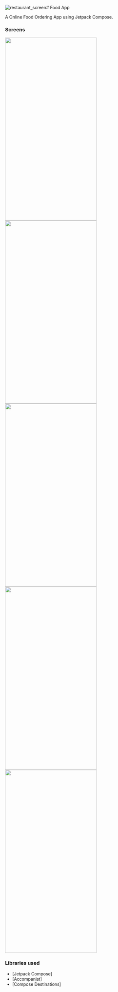![restaurant_screen](https://github.com/user-attachments/assets/e22d6352-8362-4b81-83cb-6372ffcec5f7)# Food App

A Online Food Ordering App using Jetpack Compose.

### Screens

<img src='https://github.com/user-attachments/assets/d758d22d-67d9-4441-820d-8d3d857f20ff' width='300' height='600' />
<img src='https://github.com/user-attachments/assets/7ab590f9-3c58-4e80-a105-3edc5bd22764' width='300' height='600' />

<img src='https://github.com/user-attachments/assets/676b04bb-9e15-4a2d-8419-b8352f202ee1' width='300' height='600' />

<img src='https://github.com/user-attachments/assets/c237049c-c665-4e6b-a7c5-60a42aff4ceb' width='300' height='600' />
<img src='https://github.com/user-attachments/assets/f57b1981-78f7-4052-84de-5f96e0b11109' width='300' height='600' />

### Libraries used

* [Jetpack Compose]
* [Accompanist]
* [Compose Destinations]
